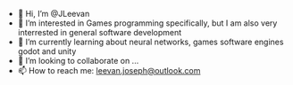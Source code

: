 - 👋 Hi, I’m @JLeevan
- 👀 I’m interested in Games programming specifically, but I am also very interrested in general software development
- 🌱 I’m currently learning about neural networks, games software engines godot and unity
- 💞️ I’m looking to collaborate on ...
- 📫 How to reach me: leevan.joseph@outlook.com

<!---
JLeevan/JLeevan is a ✨ special ✨ repository because its `README.md` (this file) appears on your GitHub profile.
You can click the Preview link to take a look at your changes.
--->
